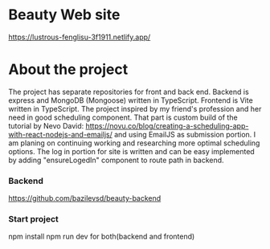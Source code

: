# Beauty Web site

https://lustrous-fenglisu-3f1911.netlify.app/

# About the project
The project has separate repositories for front and back end. Backend is express and MongoDB (Mongoose) written in TypeScript. Frontend is Vite written in TypeScript. 
The project inspired by my friend's profession and her need in good scheduling component. That part is custom build of the tutorial by Nevo David:
https://novu.co/blog/creating-a-scheduling-app-with-react-nodejs-and-emailjs/
and using EmailJS as submission portion. 
I am planing on continuing working and researching more optimal scheduling options.
The log in portion for site is written and can be easy implemented by adding "ensureLogedIn" component to route path in backend. 
### Backend
https://github.com/bazilevsd/beauty-backend
### Start project
npm install
npm run dev for both(backend and frontend)

